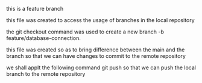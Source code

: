 this is a feature branch

this file was created to access the usage of branches in the local repository

the git checkout command was used to create a new branch -b feature/database-connection.


this file was created so as to bring difference between the main and the branch so that we can have changes to commit to the remote repository


we shall applt the following command git push so that we can push the local  branch to the remote repository
